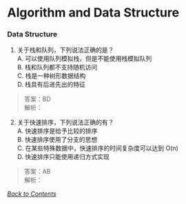 # Algorithm and Data Structure

### Data Structure
1. 关于栈和队列，下列说法正确的是？  
A. 可以使用队列模拟栈，但是不能使用栈模拟队列   
B. 栈和队列都不支持随机访问   
C. 栈是一种树形数据结构   
D. 栈具有后进先出的特征
> 答案：BD   
解析：

2. 关于快速排序，下列说法正确的有？  
A. 快速排序是给予比较的排序   
B. 快速排序使用了分支的思想   
C. 在某些特殊数据中，快速排序的时间复杂度可以达到 O(n)   
D. 快速排序只能使用递归方式实现
> 答案：AB   
解析：

*[Back to Contents](../README.md)*
